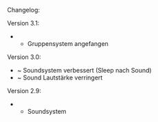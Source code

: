 Changelog:

Version 3.1:
+ + Gruppensystem angefangen

Version 3.0:
+ ~ Soundsystem verbessert (Sleep nach Sound)
+ ~ Sound Lautstärke verringert

Version 2.9:
+ + Soundsystem